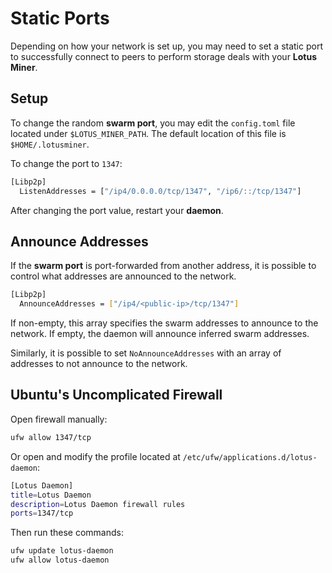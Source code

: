 # Static Ports

Depending on how your network is set up, you may need to set a static port to successfully connect to peers to perform storage deals with your **Lotus Miner**.

## Setup

To change the random **swarm port**, you may edit the `config.toml` file located under `$LOTUS_MINER_PATH`. The default location of this file is `$HOME/.lotusminer`.

To change the port to `1347`:

```sh
[Libp2p]
  ListenAddresses = ["/ip4/0.0.0.0/tcp/1347", "/ip6/::/tcp/1347"]
```

After changing the port value, restart your **daemon**.

## Announce Addresses

If the **swarm port** is port-forwarded from another address, it is possible to control what addresses
are announced to the network.

```sh
[Libp2p]
  AnnounceAddresses = ["/ip4/<public-ip>/tcp/1347"]
```

If non-empty, this array specifies the swarm addresses to announce to the network. If empty, the daemon will announce inferred swarm addresses.

Similarly, it is possible to set `NoAnnounceAddresses` with an array of addresses to not announce to the network.

## Ubuntu's Uncomplicated Firewall

Open firewall manually:

```sh
ufw allow 1347/tcp
```

Or open and modify the profile located at `/etc/ufw/applications.d/lotus-daemon`:

```sh
[Lotus Daemon]
title=Lotus Daemon
description=Lotus Daemon firewall rules
ports=1347/tcp
```

Then run these commands:

```sh
ufw update lotus-daemon
ufw allow lotus-daemon
```
